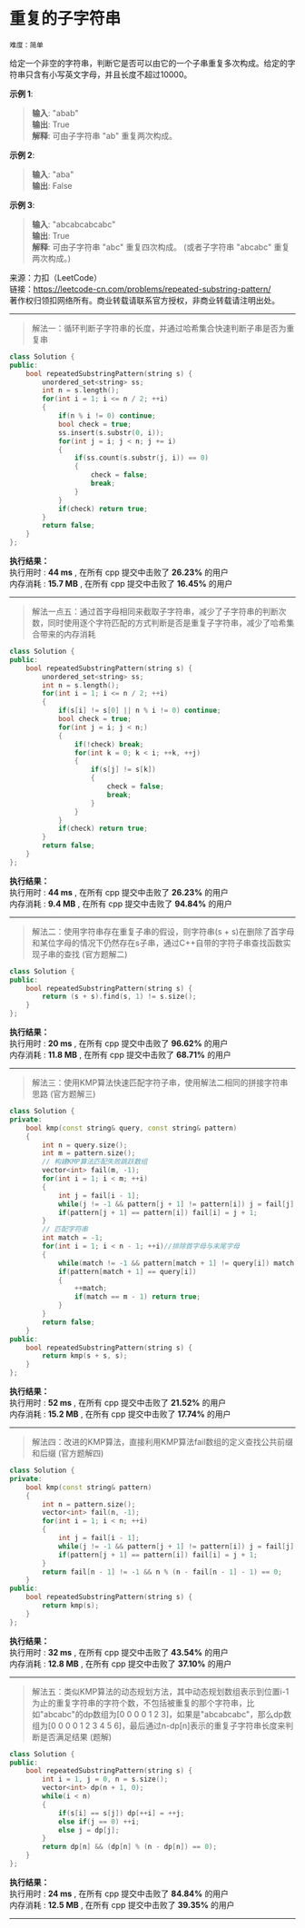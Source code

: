 # 重复的子字符串 #  
`难度：简单` 

给定一个非空的字符串，判断它是否可以由它的一个子串重复多次构成。给定的字符串只含有小写英文字母，并且长度不超过10000。  

**示例 1**:  
>**输入**: "abab"  
>**输出**: True  
>**解释**: 可由子字符串 "ab" 重复两次构成。  

**示例 2**:  
>**输入**: "aba"  
>**输出**: False  

**示例 3**:  
>**输入**: "abcabcabcabc"  
>**输出**: True  
>**解释**: 可由子字符串 "abc" 重复四次构成。 (或者子字符串 "abcabc" 重复两次构成。)  

来源：力扣（LeetCode）  
链接：https://leetcode-cn.com/problems/repeated-substring-pattern/  
著作权归领扣网络所有。商业转载请联系官方授权，非商业转载请注明出处。  

---  
>解法一：循环判断子字符串的长度，并通过哈希集合快速判断子串是否为重复串  

```C++  
class Solution {
public:
    bool repeatedSubstringPattern(string s) {
        unordered_set<string> ss;
        int n = s.length();
        for(int i = 1; i <= n / 2; ++i)
        {
            if(n % i != 0) continue;
            bool check = true;
            ss.insert(s.substr(0, i));
            for(int j = i; j < n; j += i)
            {
                if(ss.count(s.substr(j, i)) == 0)
                {
                    check = false;
                    break;
                }
            }
            if(check) return true;
        }
        return false;
    }
};
```  

**执行结果：**  
执行用时 : **44 ms** , 在所有 cpp 提交中击败了 **26.23%** 的用户  
内存消耗 : **15.7 MB** , 在所有 cpp 提交中击败了 **16.45%** 的用户  

---  
>解法一点五：通过首字母相同来截取子字符串，减少了子字符串的判断次数，同时使用逐个字符匹配的方式判断是否是重复子字符串，减少了哈希集合带来的内存消耗  

```C++  
class Solution {
public:
    bool repeatedSubstringPattern(string s) {
        unordered_set<string> ss;
        int n = s.length();
        for(int i = 1; i <= n / 2; ++i)
        {
            if(s[i] != s[0] || n % i != 0) continue;
            bool check = true;
            for(int j = i; j < n;)
            {
                if(!check) break;
                for(int k = 0; k < i; ++k, ++j)
                {
                    if(s[j] != s[k])
                    {
                        check = false;
                        break;
                    }
                }
            }
            if(check) return true;
        }
        return false;
    }
};
```  

**执行结果：**  
执行用时 : **44 ms** , 在所有 cpp 提交中击败了 **26.23%** 的用户  
内存消耗 : **9.4 MB** , 在所有 cpp 提交中击败了 **94.84%** 的用户  

---  
>解法二：使用字符串存在重复子串的假设，则字符串(s + s)在删除了首字母和某位字母的情况下仍然存在s子串，通过C++自带的字符子串查找函数实现子串的查找 (官方题解二)  

```C++  
class Solution {
public:
    bool repeatedSubstringPattern(string s) {
        return (s + s).find(s, 1) != s.size();
    }
};
```  

**执行结果：**  
执行用时 : **20 ms** , 在所有 cpp 提交中击败了 **96.62%** 的用户  
内存消耗 : **11.8 MB** , 在所有 cpp 提交中击败了 **68.71%** 的用户  

---  
>解法三：使用KMP算法快速匹配字符子串，使用解法二相同的拼接字符串思路 (官方题解三)  

```C++  
class Solution {
private:
    bool kmp(const string& query, const string& pattern)
    {
        int n = query.size();
        int m = pattern.size();
        // 构建KMP算法匹配失败跳跃数组
        vector<int> fail(m, -1);
        for(int i = 1; i < m; ++i)
        {
            int j = fail[i - 1];
            while(j != -1 && pattern[j + 1] != pattern[i]) j = fail[j];
            if(pattern[j + 1] == pattern[i]) fail[i] = j + 1;
        }
        // 匹配字符串
        int match = -1;
        for(int i = 1; i < n - 1; ++i)//排除首字母与末尾字母
        {
            while(match != -1 && pattern[match + 1] != query[i]) match = fail[match];
            if(pattern[match + 1] == query[i])
            {
                ++match;
                if(match == m - 1) return true;
            }
        }
        return false;
    }
public:
    bool repeatedSubstringPattern(string s) {
        return kmp(s + s, s);
    }
};
```  

**执行结果：**  
执行用时 : **52 ms** , 在所有 cpp 提交中击败了 **21.52%** 的用户  
内存消耗 : **15.2 MB** , 在所有 cpp 提交中击败了 **17.74%** 的用户  

---  
>解法四：改进的KMP算法，直接利用KMP算法fail数组的定义查找公共前缀和后缀 (官方题解四)   

```C++  
class Solution {
private:
    bool kmp(const string& pattern)
    {
        int n = pattern.size();
        vector<int> fail(n, -1);
        for(int i = 1; i < n; ++i)
        {
            int j = fail[i - 1];
            while(j != -1 && pattern[j + 1] != pattern[i]) j = fail[j];
            if(pattern[j + 1] == pattern[i]) fail[i] = j + 1;
        }
        return fail[n - 1] != -1 && n % (n - fail[n - 1] - 1) == 0;
    }
public:
    bool repeatedSubstringPattern(string s) {
        return kmp(s);
    }
};
```  

**执行结果：**  
执行用时 : **32 ms** , 在所有 cpp 提交中击败了 **43.54%** 的用户  
内存消耗 : **12.8 MB** , 在所有 cpp 提交中击败了 **37.10%** 的用户  

---  
>解法五：类似KMP算法的动态规划方法，其中动态规划数组表示到位置i-1为止的重复字符串的字符个数，不包括被重复的那个字符串，比如"abcabc"的dp数组为[0 0 0 0 1 2 3]，如果是"abcabcabc"，那么dp数组为[0 0 0 0 1 2 3 4 5 6]，最后通过n-dp[n]表示的重复子字符串长度来判断是否满足结果 (题解)  

```C++  
class Solution {
public:
    bool repeatedSubstringPattern(string s) {
        int i = 1, j = 0, n = s.size();
        vector<int> dp(n + 1, 0);
        while(i < n)
        {
            if(s[i] == s[j]) dp[++i] = ++j;
            else if(j == 0) ++i;
            else j = dp[j];
        }
        return dp[n] && (dp[n] % (n - dp[n]) == 0);
    }
};
```  

**执行结果：**  
执行用时 : **24 ms** , 在所有 cpp 提交中击败了 **84.84%** 的用户  
内存消耗 : **12.5 MB** , 在所有 cpp 提交中击败了 **39.35%** 的用户  

---  